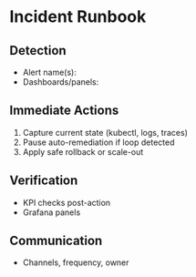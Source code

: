 # Incident Runbook

## Detection
- Alert name(s):
- Dashboards/panels:

## Immediate Actions
1) Capture current state (kubectl, logs, traces)
2) Pause auto-remediation if loop detected
3) Apply safe rollback or scale-out

## Verification
- KPI checks post-action
- Grafana panels

## Communication
- Channels, frequency, owner
